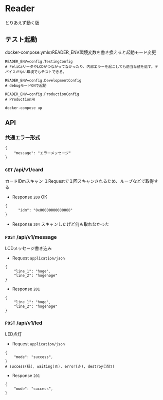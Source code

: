 # Reader
とりあえず動く版

## テスト起動
docker-compose.ymlのREADER_ENV環境変数を書き換えると起動モード変更
```
READER_ENV=config.TestingConfig
# FeliCaリーダやLCDがつながってなかったり、内部エラーを起こしても適当な値を返す。デバイスがない環境でもテストできる。

READER_ENV=config.DevelopmentConfig
# debugモードONで起動

READER_ENV=config.ProductionConfig
# Production用
```
```
docker-compose up
```

## API
### 共通エラー形式
```
{
    "message": "エラーメッセージ"
}
```

### `GET` /api/v1/card
カードIDmスキャン
１Requestで１回スキャンされるため、ループなどで取得する
- Response `200` OK
```
{
      "idm": "0x00000000000000"
}
 ```
- Response `204`
スキャンしたげど何も取れなかった

### `POST` /api/v1/message
LCDメッセージ書き込み
- Request `application/json`
```
{
	"line_1": "hoge",
	"line_2": "hogehoge"
}
```
- Response `201`
```
{
	"line_1": "hoge",
	"line_2": "hogehoge"
}
 ```

### `POST` /api/v1/led
LED点灯
- Request `application/json`
```
{
	"mode": "success",
}
# success(緑), waiting(青), error(赤), destroy(消灯)
```
- Response `201`
```
{
	"mode": "success",
}
```
